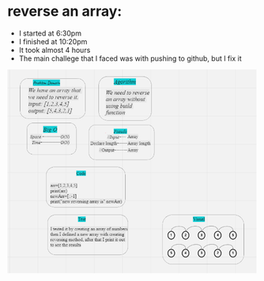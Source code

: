 # reverse an array:
- I started at 6:30pm
- I finished at 10:20pm 
- It took almost 4 hours 
- The main challege that I faced was with pushing to github, but I fix it



![](img/codeChallenge1.PNG)

